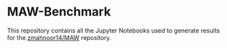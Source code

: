 # MAW-Benchmark

This repository contains all the Jupyter Notebooks used to generate results for the [zmahnoor14/MAW](www.github.com/zmahnoor14/MAW) repository.
